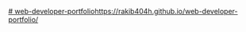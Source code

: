 [# web-developer-portfolio](https://rakib404h.github.io/web-developer-portfolio/)https://rakib404h.github.io/web-developer-portfolio/
